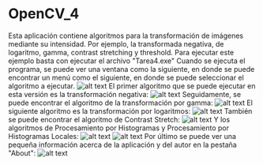 # OpenCV_4
Esta aplicación contiene algoritmos para la transformación de imágenes mediante su intensidad.
Por ejemplo, la transformada negativa, de logaritmo, gamma, contrast stretching y threshold.
Para ejecutar este ejemplo basta con ejecutar el archivo "Tarea4.exe"
Cuando se ejecuta el programa, se puede ver una ventana como la siguiente, en donde se puede encontrar un menú como el siguiente, en donde se puede seleccionar el algoritmo a ejecutar.
![alt text](https://user-images.githubusercontent.com/41980883/45003734-13210680-afab-11e8-9859-cd9fbc80f44b.png)
El primer algoritmo que se puede ejecutar en esta versión es la transformación negativa:
![alt text](https://user-images.githubusercontent.com/41980883/45003747-216f2280-afab-11e8-90ad-71a31a5e1100.png)
Seguidamente, se puede encontrar el algoritmo de la transformación por gamma:
![alt text](https://user-images.githubusercontent.com/41980883/45003755-31870200-afab-11e8-8ac5-57cdbe9c74f4.png)
El siguiente algoritmo es la transformación por logaritmos:
![alt text](https://user-images.githubusercontent.com/41980883/45003757-38ae1000-afab-11e8-958d-32c6df91d9bf.png)
También se puede encontrar el algoritmo de Contrast Stretch:
![alt text](https://user-images.githubusercontent.com/41980883/45003762-4bc0e000-afab-11e8-9601-766597cd9607.png)
Y los algoritmos de Procesamiento por Histogramas y Procesamiento por Histogramas Locales:
![alt text](https://user-images.githubusercontent.com/41980883/45003767-54b1b180-afab-11e8-9633-6aec39b19150.png)
![alt text](https://user-images.githubusercontent.com/41980883/45003775-65622780-afab-11e8-8645-06adcd875f2e.png)
Por último se puede ver una pequeña información acerca de la aplicación y del autor en la pestaña "About":
![alt text](https://user-images.githubusercontent.com/41980883/45003783-7a3ebb00-afab-11e8-8ccd-f73d7c91e48d.png)
